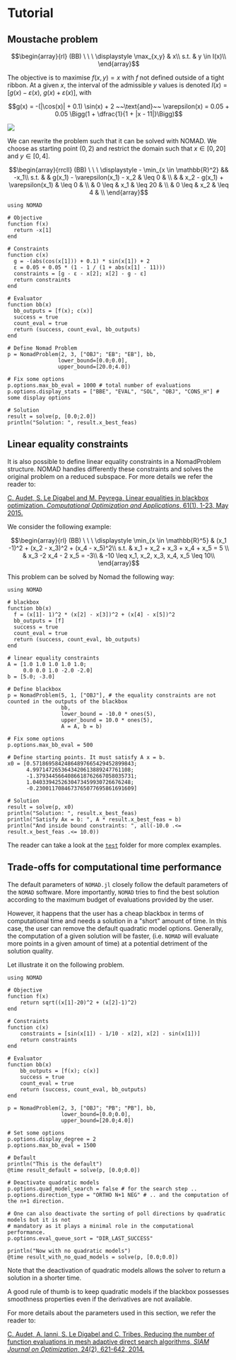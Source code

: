 # Tutorial

## Moustache problem

```math
\begin{array}{rl}
  (BB) \ \ \ 
  \displaystyle \max_{x,y} & x\\
  s.t.
  & y \in I(x)\\
\end{array}
```

The objective is to maximise $f(x, y) = x$ with $f$ not defined outside of a tight ribbon. At a given $x$, the interval of the admissible $y$ values is denoted $I(x) = [g(x) - \varepsilon(x)$, $g(x) + \varepsilon(x)]$, with

```math
g(x) = -(|\cos(x)| + 0.1) \sin(x) + 2 ~~\text{and}~~ \varepsilon(x) = 0.05 + 0.05 \Bigg(1 + \dfrac{1}{1 + |x - 11|}\Bigg)
```

![](https://user-images.githubusercontent.com/35051714/75482594-21b76680-5973-11ea-94c8-f163c94b27de.png)

We can rewrite the problem such that it can be solved with NOMAD. We choose as starting point $(0, 2)$ and restrict the domain such that $x \in [0,20]$ and
$y \in [0, 4]$.

```math
\begin{array}{rrcll}
  (BB) \ \ \ 
  \displaystyle - \min_{x \in \mathbb{R}^2} && -x_1\\
  s.t.
  &               & g(x_1) - \varepsilon(x_1) - x_2 & \leq 0     & \\
  &               & x_2 - g(x_1) + \varepsilon(x_1) & \leq 0     & \\
  &        0 \leq & x_1                             & \leq 20    & \\
  &        0 \leq & x_2                             & \leq 4     & \\
\end{array}
```

```@example moustache
using NOMAD

# Objective
function f(x)
  return -x[1]
end

# Constraints
function c(x)
  g = -(abs(cos(x[1])) + 0.1) * sin(x[1]) + 2
  ε = 0.05 + 0.05 * (1 - 1 / (1 + abs(x[1] - 11)))
  constraints = [g - ε - x[2]; x[2] - g - ε]
  return constraints
end

# Evaluator
function bb(x)
  bb_outputs = [f(x); c(x)]
  success = true
  count_eval = true
  return (success, count_eval, bb_outputs)
end

# Define Nomad Problem
p = NomadProblem(2, 3, ["OBJ"; "EB"; "EB"], bb,
                lower_bound=[0.0;0.0],
                upper_bound=[20.0;4.0])

# Fix some options
p.options.max_bb_eval = 1000 # total number of evaluations
p.options.display_stats = ["BBE", "EVAL", "SOL", "OBJ", "CONS_H"] # some display options

# Solution
result = solve(p, [0.0;2.0])
println("Solution: ", result.x_best_feas)
```

## Linear equality constraints

It is also possible to define linear equality constraints in a NomadProblem structure.
NOMAD handles differently these constraints and solves the original problem on a reduced subspace.
For more details we refer the reader to:

[C. Audet, S. Le Digabel and M. Peyrega, Linear equalities in blackbox optimization.
*Computational Optimization and Applications*, 61(1), 1-23, May 2015.](https://doi.org/10.1007/s10589-014-9708-2)

We consider the following example:

```math
\begin{array}{rl}
  (BB) \ \ \ 
  \displaystyle \min_{x \in \mathbb{R}^5} & (x_1 -1)^2 + (x_2 - x_3)^2 + (x_4 - x_5)^2\\
  s.t.
  & x_1 + x_2 + x_3 + x_4 + x_5 = 5 \\
  & x_3 -2 x_4 - 2 x_5 = -3\\
  & -10 \leq x_1, x_2, x_3, x_4, x_5 \leq 10\\
\end{array}
```

This problem can be solved by Nomad the following way:
```@example HS48
using NOMAD

# blackbox
function bb(x)
  f = (x[1]- 1)^2 * (x[2] - x[3])^2 + (x[4] - x[5])^2
  bb_outputs = [f]
  success = true
  count_eval = true
  return (success, count_eval, bb_outputs)
end

# linear equality constraints
A = [1.0 1.0 1.0 1.0 1.0;
     0.0 0.0 1.0 -2.0 -2.0]
b = [5.0; -3.0]

# Define blackbox
p = NomadProblem(5, 1, ["OBJ"], # the equality constraints are not counted in the outputs of the blackbox
                 bb,
                 lower_bound = -10.0 * ones(5),
                 upper_bound = 10.0 * ones(5),
                 A = A, b = b)

# Fix some options
p.options.max_bb_eval = 500

# Define starting points. It must satisfy A x = b.
x0 = [0.57186958424864897665429452899843;
      4.9971472653643420613889247761108;
      -1.3793445664086618762667058035731;
      1.0403394252630473459930726676248;
      -0.2300117084673765077695861691609]

# Solution
result = solve(p, x0)
println("Solution: ", result.x_best_feas)
println("Satisfy Ax = b: ", A * result.x_best_feas ≈ b)
println("And inside bound constraints: ", all(-10.0 .<= result.x_best_feas .<= 10.0))
```

The reader can take a look at the [`test`](https://github.com/bbopt/NOMAD.jl/tree/master/test) folder for more complex examples.

## Trade-offs for computational time performance

The default parameters of `NOMAD.jl` closely follow the default parameters of the `NOMAD` software. More importantly, `NOMAD` tries
to find the best solution according to the maximum budget of evaluations provided by the user.

However, it happens that the user has a cheap blackbox in terms of computational time and needs a solution in a "short" amount of time.
In this case, the user can remove the default quadratic model options. Generally, the computation of a given solution will be faster,
(i.e. `NOMAD` will evaluate more points in a given amount of time) at a potential detriment of the solution quality.

Let illustrate it on the following problem.

```@example performance_test
using NOMAD

# Objective
function f(x)
    return sqrt((x[1]-20)^2 + (x[2]-1)^2)
end

# Constraints
function c(x)
    constraints = [sin(x[1]) - 1/10 - x[2], x[2] - sin(x[1])]
    return constraints
end

# Evaluator
function bb(x)
    bb_outputs = [f(x); c(x)]
    success = true
    count_eval = true
    return (success, count_eval, bb_outputs)
end

p = NomadProblem(2, 3, ["OBJ"; "PB"; "PB"], bb,
                 lower_bound=[0.0;0.0],
                 upper_bound=[20.0;4.0])

# Set some options
p.options.display_degree = 2
p.options.max_bb_eval = 1500

# Default
println("This is the default")
@time result_default = solve(p, [0.0;0.0])

# Deactivate quadratic models
p.options.quad_model_search = false # for the search step ..
p.options.direction_type = "ORTHO N+1 NEG" # .. and the computation of the n+1 direction.

# One can also deactivate the sorting of poll directions by quadratic models but it is not
# mandatory as it plays a minimal role in the computational performance.
p.options.eval_queue_sort = "DIR_LAST_SUCCESS" 

println("Now with no quadratic models")
@time result_with_no_quad_models = solve(p, [0.0;0.0])
```
Note that the deactivation of quadratic models allows the solver to return a solution in a shorter time.

A good rule of thumb is to keep quadratic models if the blackbox possesses smoothness properties
even if the derivatives are not available.

For more details about the parameters used in this section, we refer the reader to:

[C. Audet, A. Ianni, S. Le Digabel and C. Tribes, Reducing the number of function evaluations in mesh
adaptive direct search algorithms, *SIAM Journal on Optimization*, 24(2), 621-642, 2014.](https://doi.org/10.1137/120895056)

